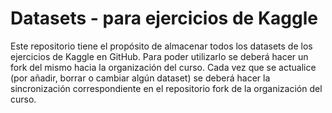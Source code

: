 # Datasets - para ejercicios de Kaggle

Este repositorio tiene el propósito de almacenar todos los datasets de los ejercicios de Kaggle en GitHub. Para poder utilizarlo se deberá hacer un fork del mismo hacia la organización del curso. Cada vez que se actualice (por añadir, borrar o cambiar algún dataset) se deberá hacer la sincronización correspondiente en el repositorio fork de la organización del curso.
